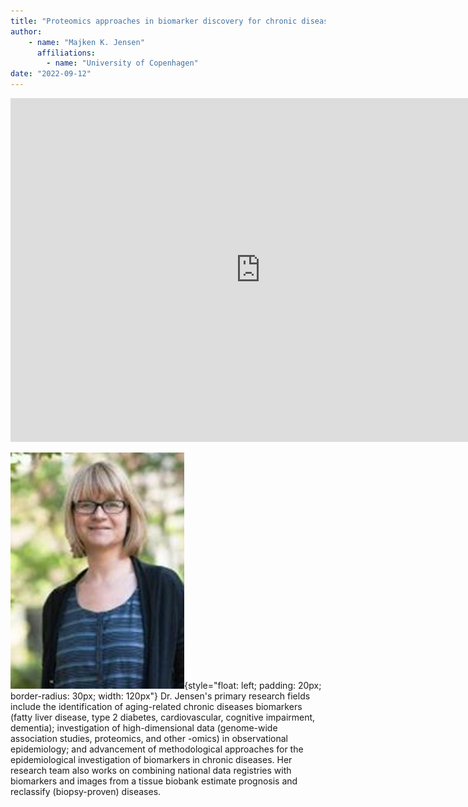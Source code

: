 ```yaml
---
title: "Proteomics approaches in biomarker discovery for chronic diseases of aging"
author: 
    - name: "Majken K. Jensen"
      affiliations: 
        - name: "University of Copenhagen"
date: "2022-09-12"
---
```


<iframe src="https://app.box.com/embed/s/kpsv51qwbptj4bxa9izm9q6ntg2dspcp?sortColumn=date&view=list" width="800" height="550" frameborder="0" allowfullscreen webkitallowfullscreen msallowfullscreen></iframe>

![](/images/speakers/majken-k-jensen.png){style="float: left; padding: 20px; border-radius: 30px; width: 120px"} Dr. Jensen's primary research fields include the identification of aging-related chronic diseases biomarkers (fatty liver disease, type 2 diabetes, cardiovascular, cognitive impairment, dementia); investigation of high-dimensional data (genome-wide association studies, proteomics, and other -omics) in observational epidemiology; and advancement of methodological approaches for the epidemiological investigation of biomarkers in chronic diseases. Her research team also works on combining national data registries with biomarkers and images from a tissue biobank estimate prognosis and reclassify (biopsy-proven) diseases.
